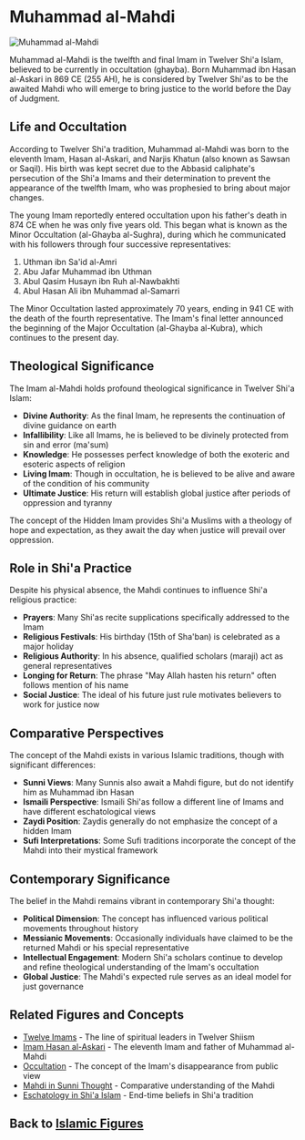 # Muhammad al-Mahdi

![Muhammad al-Mahdi](../../images/muhammad_al_mahdi.jpg)

Muhammad al-Mahdi is the twelfth and final Imam in Twelver Shi'a Islam, believed to be currently in occultation (ghayba). Born Muhammad ibn Hasan al-Askari in 869 CE (255 AH), he is considered by Twelver Shi'as to be the awaited Mahdi who will emerge to bring justice to the world before the Day of Judgment.

## Life and Occultation

According to Twelver Shi'a tradition, Muhammad al-Mahdi was born to the eleventh Imam, Hasan al-Askari, and Narjis Khatun (also known as Sawsan or Saqil). His birth was kept secret due to the Abbasid caliphate's persecution of the Shi'a Imams and their determination to prevent the appearance of the twelfth Imam, who was prophesied to bring about major changes.

The young Imam reportedly entered occultation upon his father's death in 874 CE when he was only five years old. This began what is known as the Minor Occultation (al-Ghayba al-Sughra), during which he communicated with his followers through four successive representatives:

1. Uthman ibn Sa'id al-Amri
2. Abu Jafar Muhammad ibn Uthman
3. Abul Qasim Husayn ibn Ruh al-Nawbakhti
4. Abul Hasan Ali ibn Muhammad al-Samarri

The Minor Occultation lasted approximately 70 years, ending in 941 CE with the death of the fourth representative. The Imam's final letter announced the beginning of the Major Occultation (al-Ghayba al-Kubra), which continues to the present day.

## Theological Significance

The Imam al-Mahdi holds profound theological significance in Twelver Shi'a Islam:

- **Divine Authority**: As the final Imam, he represents the continuation of divine guidance on earth
- **Infallibility**: Like all Imams, he is believed to be divinely protected from sin and error (ma'sum)
- **Knowledge**: He possesses perfect knowledge of both the exoteric and esoteric aspects of religion
- **Living Imam**: Though in occultation, he is believed to be alive and aware of the condition of his community
- **Ultimate Justice**: His return will establish global justice after periods of oppression and tyranny

The concept of the Hidden Imam provides Shi'a Muslims with a theology of hope and expectation, as they await the day when justice will prevail over oppression.

## Role in Shi'a Practice

Despite his physical absence, the Mahdi continues to influence Shi'a religious practice:

- **Prayers**: Many Shi'as recite supplications specifically addressed to the Imam
- **Religious Festivals**: His birthday (15th of Sha'ban) is celebrated as a major holiday
- **Religious Authority**: In his absence, qualified scholars (maraji) act as general representatives
- **Longing for Return**: The phrase "May Allah hasten his return" often follows mention of his name
- **Social Justice**: The ideal of his future just rule motivates believers to work for justice now

## Comparative Perspectives

The concept of the Mahdi exists in various Islamic traditions, though with significant differences:

- **Sunni Views**: Many Sunnis also await a Mahdi figure, but do not identify him as Muhammad ibn Hasan
- **Ismaili Perspective**: Ismaili Shi'as follow a different line of Imams and have different eschatological views
- **Zaydi Position**: Zaydis generally do not emphasize the concept of a hidden Imam
- **Sufi Interpretations**: Some Sufi traditions incorporate the concept of the Mahdi into their mystical framework

## Contemporary Significance

The belief in the Mahdi remains vibrant in contemporary Shi'a thought:

- **Political Dimension**: The concept has influenced various political movements throughout history
- **Messianic Movements**: Occasionally individuals have claimed to be the returned Mahdi or his special representative
- **Intellectual Engagement**: Modern Shi'a scholars continue to develop and refine theological understanding of the Imam's occultation
- **Global Justice**: The Mahdi's expected rule serves as an ideal model for just governance

## Related Figures and Concepts

- [Twelve Imams](./twelve_imams.md) - The line of spiritual leaders in Twelver Shiism
- [Imam Hasan al-Askari](./hasan.md) - The eleventh Imam and father of Muhammad al-Mahdi
- [Occultation](../beliefs/ghayba.md) - The concept of the Imam's disappearance from public view
- [Mahdi in Sunni Thought](../beliefs/mahdi_sunni.md) - Comparative understanding of the Mahdi
- [Eschatology in Shi'a Islam](../beliefs/shia_eschatology.md) - End-time beliefs in Shi'a tradition

## Back to [Islamic Figures](./README.md)
